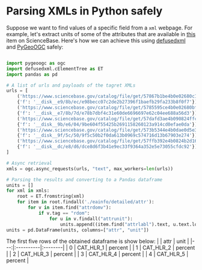 # Parsing XMLs in Python safely

Suppose we want to find values of a specific field from a `xml` webpage. For example,
let's extract units of some of the attributes that are available in
[this](https://www.sciencebase.gov/catalog/item/5669a79ee4b08895842a1d47)
item on ScienceBase. Here's how we can achieve this using [defusedxml](https://github.com/tiran/defusedxml)
and [PyGeoOGC](https://github.com/cheginit/pygeoogc) safely:

```python

import pygeoogc as ogc
import defusedxml.cElementTree as ET
import pandas as pd

# A list of urls and payloads of the tagret XMLs
urls = [
    ('https://www.sciencebase.gov/catalog/file/get/57867b1be4b0e02680c14ff6',
    {'f': '__disk__e9/8b/ec/e98becc07c2de2b27396f1baefb29fa233b8f0f7'}),
    ('https://www.sciencebase.gov/catalog/file/get/5785595ce4b0e02680bf2fd8',
    {'f': '__disk__e7/8b/7d/e78b7dbf4c31e60de6696697e62c04ee688a56d3'}),
    ('https://www.sciencebase.gov/catalog/file/get/57dafd3ae4b090824ffc32f1',
    {'f': '__disk__9b/e6/04/9be604f55425b2691158260123a914cd0efae0da'}),
    ('https://www.sciencebase.gov/catalog/file/get/573b5344e4b0dae0d5e3ad9c',
    {'f': '__disk__9f/5c/50/9f5c50b2f0da613b0969c574716d13b67903e274'}),
    ('https://www.sciencebase.gov/catalog/file/get/57ffb392e4b0824b2d16f4c6',
    {'f': '__disk__dc/e8/d6/dce8d6f3b41e9ec33f9364a352e5e73055cfdc92'})
]

# Async retrieval
xmls = ogc.async_requests(urls, "text", max_workers=len(urls))

# Parsing the results and converting to a Pandas dataframe
units = []
for xml in xmls:
    root = ET.fromstring(xml)
    for item in root.findall('./eainfo/detailed/attr'):
        for v in item.find("attrdomv"):
            if v.tag == "rdom":
                for u in v.findall("attrunit"):
                    units.append((item.find("attrlabl").text, u.text.lower()))
units = pd.DataFrame(units, columns=["attr", "unit"])
```

The first five rows of the obtained dataframe is show below:
|    | attr      | unit    |
|---:|:----------|:--------|
|  0 | CAT_HLR_1 | percent |
|  1 | CAT_HLR_2 | percent |
|  2 | CAT_HLR_3 | percent |
|  3 | CAT_HLR_4 | percent |
|  4 | CAT_HLR_5 | percent |
